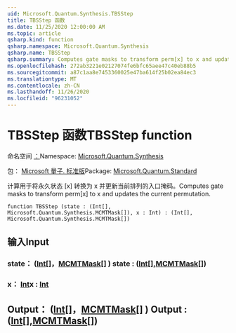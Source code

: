 ```yaml
---
uid: Microsoft.Quantum.Synthesis.TBSStep
title: TBSStep 函数
ms.date: 11/25/2020 12:00:00 AM
ms.topic: article
qsharp.kind: function
qsharp.namespace: Microsoft.Quantum.Synthesis
qsharp.name: TBSStep
qsharp.summary: Computes gate masks to transform perm[x] to x and updates the current permutation.
ms.openlocfilehash: 272ab3221e02127074fe6bfc65aee47c40eb88b5
ms.sourcegitcommit: a87c1aa8e7453360025e47ba614f25b02ea84ec3
ms.translationtype: MT
ms.contentlocale: zh-CN
ms.lasthandoff: 11/26/2020
ms.locfileid: "96231052"
---
```

# <a name="tbsstep-function"></a><span data-ttu-id="bae0a-102">TBSStep 函数</span><span class="sxs-lookup"><span data-stu-id="bae0a-102">TBSStep function</span></span>

<span data-ttu-id="bae0a-103">命名空间 [：](xref:Microsoft.Quantum.Synthesis)</span><span class="sxs-lookup"><span data-stu-id="bae0a-103">Namespace: [Microsoft.Quantum.Synthesis](xref:Microsoft.Quantum.Synthesis)</span></span>

<span data-ttu-id="bae0a-104">包： [Microsoft 量子. 标准版](https://nuget.org/packages/Microsoft.Quantum.Standard)</span><span class="sxs-lookup"><span data-stu-id="bae0a-104">Package: [Microsoft.Quantum.Standard](https://nuget.org/packages/Microsoft.Quantum.Standard)</span></span>


<span data-ttu-id="bae0a-105">计算用于将永久状态 [x] 转换为 x 并更新当前排列的入口掩码。</span><span class="sxs-lookup"><span data-stu-id="bae0a-105">Computes gate masks to transform perm[x] to x and updates the current permutation.</span></span>

```qsharp
function TBSStep (state : (Int[], Microsoft.Quantum.Synthesis.MCMTMask[]), x : Int) : (Int[], Microsoft.Quantum.Synthesis.MCMTMask[])
```


## <a name="input"></a><span data-ttu-id="bae0a-106">输入</span><span class="sxs-lookup"><span data-stu-id="bae0a-106">Input</span></span>

### <a name="state--intmcmtmask"></a><span data-ttu-id="bae0a-107">state： ([Int](xref:microsoft.quantum.lang-ref.int)[]，[MCMTMask](xref:Microsoft.Quantum.Synthesis.MCMTMask)[] ) </span><span class="sxs-lookup"><span data-stu-id="bae0a-107">state : ([Int](xref:microsoft.quantum.lang-ref.int)[],[MCMTMask](xref:Microsoft.Quantum.Synthesis.MCMTMask)[])</span></span>




### <a name="x--int"></a><span data-ttu-id="bae0a-108">x： [Int](xref:microsoft.quantum.lang-ref.int)</span><span class="sxs-lookup"><span data-stu-id="bae0a-108">x : [Int](xref:microsoft.quantum.lang-ref.int)</span></span>





## <a name="output--intmcmtmask"></a><span data-ttu-id="bae0a-109">Output： ([Int](xref:microsoft.quantum.lang-ref.int)[]，[MCMTMask](xref:Microsoft.Quantum.Synthesis.MCMTMask)[] ) </span><span class="sxs-lookup"><span data-stu-id="bae0a-109">Output : ([Int](xref:microsoft.quantum.lang-ref.int)[],[MCMTMask](xref:Microsoft.Quantum.Synthesis.MCMTMask)[])</span></span>

